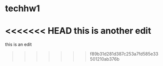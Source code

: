 # techhw1
<<<<<<< HEAD
this is another edit
=======
this is an edit
>>>>>>> f89b31d281d387c253a7fd585e33501210ab376b
